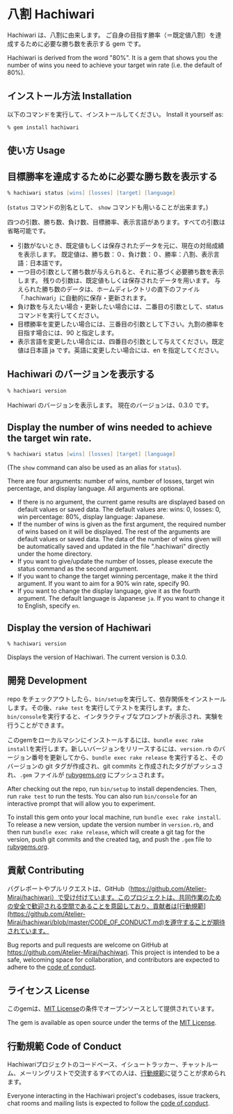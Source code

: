 # 八割 Hachiwari

Hachiwari は、八割に由来します。
ご自身の目指す勝率（＝既定値八割）を達成するために必要な勝ち数を表示する gem です。

Hachiwari is derived from the word "80%".
It is a gem that shows you the number of wins you need to achieve your target win rate (i.e. the default of 80%).

## インストール方法 Installation

以下のコマンドを実行して、インストールしてください。
Install it yourself as:

```
% gem install hachiwari
```

## 使い方 Usage

## 目標勝率を達成するために必要な勝ち数を表示する

``` zsh
% hachiwari status [wins] [losses] [target] [language]
```

(``` status ``` コマンドの別名として、 ``` show ``` コマンドも用いることが出来ます。)

四つの引数、勝ち数、負け数、目標勝率、表示言語があります。すべての引数は省略可能です。

* 引数がないとき、既定値もしくは保存されたデータを元に、現在の対局成績を表示します。
  既定値は、勝ち数：０、負け数：０、勝率：八割、表示言語：日本語です。
* 一つ目の引数として勝ち数が与えられると、それに基づく必要勝ち数を表示します。
  残りの引数は、既定値もしくは保存されたデータを用います。
  与えられた勝ち数のデータは、ホームディレクトリの直下のファイル「.hachiwari」に自動的に保存・更新されます。
* 負け数を与えたい場合・更新したい場合には、二番目の引数として、status コマンドを実行してください。
* 目標勝率を変更したい場合には、三番目の引数として下さい。九割の勝率を目指す場合には、90 と指定します。
* 表示言語を変更したい場合には、四番目の引数として与えてください。既定値は日本語 ja です。英語に変更したい場合には、en を指定してください。

## Hachiwari のバージョンを表示する

``` zsh
% hachiwari version
```

Hachiwari のバージョンを表示します。
現在のバージョンは、0.3.0 です。

## Display the number of wins needed to achieve the target win rate.

``` zsh
% hachiwari status [wins] [losses] [target] [language]
```

(The ``` show ``` command can also be used as an alias for ``` status ```).

There are four arguments: number of wins, number of losses, target win percentage, and display language. All arguments are optional.

* If there is no argument, the current game results are displayed based on default values or saved data.
  The default values are: wins: 0, losses: 0, win percentage: 80%, display language: Japanese.
* If the number of wins is given as the first argument, the required number of wins based on it will be displayed.
  The rest of the arguments are default values or saved data.
  The data of the number of wins given will be automatically saved and updated in the file ".hachiwari" directly under the home directory.
* If you want to give/update the number of losses, please execute the status command as the second argument.
* If you want to change the target winning percentage, make it the third argument. If you want to aim for a 90% win rate, specify 90.
* If you want to change the display language, give it as the fourth argument. The default language is Japanese ``` ja ```. If you want to change it to English, specify ``` en ```.

## Display the version of Hachiwari

``` zsh
% hachiwari version
```

Displays the version of Hachiwari.
The current version is 0.3.0.

## 開発 Development

repo をチェックアウトしたら、`bin/setup`を実行して、依存関係をインストールします。その後、`rake test` を実行してテストを実行します。また、`bin/console`を実行すると、インタラクティブなプロンプトが表示され、実験を行うことができます。

このgemをローカルマシンにインストールするには、`bundle exec rake install`を実行します。新しいバージョンをリリースするには、`version.rb` のバージョン番号を更新してから、`bundle exec rake release` を実行すると、そのバージョンの git タグが作成され、git commits と作成されたタグがプッシュされ、`.gem` ファイルが [rubygems.org](https://rubygems.org) にプッシュされます。

After checking out the repo, run `bin/setup` to install dependencies. Then, run `rake test` to run the tests. You can also run `bin/console` for an interactive prompt that will allow you to experiment.

To install this gem onto your local machine, run `bundle exec rake install`. To release a new version, update the version number in `version.rb`, and then run `bundle exec rake release`, which will create a git tag for the version, push git commits and the created tag, and push the `.gem` file to [rubygems.org](https://rubygems.org).

## 貢献 Contributing

バグレポートやプルリクエストは、GitHub（https://github.com/Atelier-Mirai/hachiwari）で受け付けています。このプロジェクトは、共同作業のための安全で歓迎される空間であることを意図しており、貢献者は[行動規範](https://github.com/Atelier-Mirai/hachiwari/blob/master/CODE_OF_CONDUCT.md)を遵守することが期待されています。

Bug reports and pull requests are welcome on GitHub at https://github.com/Atelier-Mirai/hachiwari. This project is intended to be a safe, welcoming space for collaboration, and contributors are expected to adhere to the [code of conduct](https://github.com/Atelier-Mirai/hachiwari/blob/master/CODE_OF_CONDUCT.md).

## ライセンス License

このgemは、[MIT License](https://opensource.org/licenses/MIT)の条件でオープンソースとして提供されています。

The gem is available as open source under the terms of the [MIT License](https://opensource.org/licenses/MIT).

## 行動規範 Code of Conduct

Hachiwariプロジェクトのコードベース、イシュートラッカー、チャットルーム、メーリングリストで交流するすべての人は、[行動規範](https://github.com/Atelier-Mirai/hachiwari/blob/master/CODE_OF_CONDUCT.md)に従うことが求められます。

Everyone interacting in the Hachiwari project's codebases, issue trackers, chat rooms and mailing lists is expected to follow the [code of conduct](https://github.com/[USERNAME]/hachiwari/blob/master/CODE_OF_CONDUCT.md).
